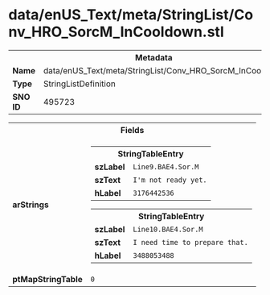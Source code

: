 <h1>data/enUS_Text/meta/StringList/Conv_HRO_SorcM_InCooldown.stl</h1><table><tr><th colspan="100%">Metadata</th></tr><tr><td><b>Name</b></td><td>data/enUS_Text/meta/StringList/Conv_HRO_SorcM_InCooldown.stl</td></tr><tr><td><b>Type</b></td><td>StringListDefinition</td></tr><tr><td><b>SNO ID</b></td><td>495723</td></tr></table>

<table><tr><th colspan="100%">Fields</th></tr><tr><td><b>arStrings</b></td><td><table><tr><th colspan="100%">StringTableEntry</th></tr><tr><td><b>szLabel</b></td><td><code>Line9.BAE4.Sor.M</code></td></tr><tr><td><b>szText</b></td><td><code>I'm not ready yet.</code></td></tr><tr><td><b>hLabel</b></td><td><code>3176442536</code></td></tr></table>


<table><tr><th colspan="100%">StringTableEntry</th></tr><tr><td><b>szLabel</b></td><td><code>Line10.BAE4.Sor.M</code></td></tr><tr><td><b>szText</b></td><td><code>I need time to prepare that.</code></td></tr><tr><td><b>hLabel</b></td><td><code>3488053488</code></td></tr></table>


</td></tr><tr><td><b>ptMapStringTable</b></td><td><code>0</code></td></tr></table>

